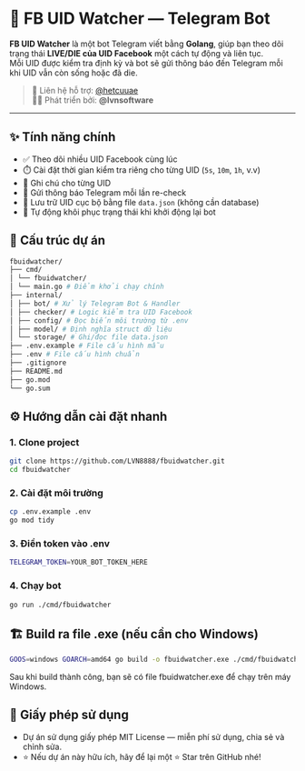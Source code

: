 # 🚀 FB UID Watcher — Telegram Bot

**FB UID Watcher** là một bot Telegram viết bằng **Golang**, giúp bạn theo dõi trạng thái **LIVE/DIE của UID Facebook** một cách tự động và liên tục.  
Mỗi UID được kiểm tra định kỳ và bot sẽ gửi thông báo đến Telegram mỗi khi UID vẫn còn sống hoặc đã die.

> 💬 Liên hệ hỗ trợ: [@hetcuuae](https://t.me/hetcuuae)  
> 👨‍💻 Phát triển bởi: **@lvnsoftware**

---

## ✨ Tính năng chính

- ✅ Theo dõi nhiều UID Facebook cùng lúc
- ⏱️ Cài đặt thời gian kiểm tra riêng cho từng UID (`5s`, `10m`, `1h`, v.v)
- 📌 Ghi chú cho từng UID
- 🔔 Gửi thông báo Telegram mỗi lần re-check
- 💾 Lưu trữ UID cục bộ bằng file `data.json` (không cần database)
- 🔄 Tự động khôi phục trạng thái khi khởi động lại bot

## 🧱 Cấu trúc dự án

```bash
fbuidwatcher/
├── cmd/
│ └── fbuidwatcher/
│ └── main.go # Điểm khởi chạy chính
├── internal/
│ ├── bot/ # Xử lý Telegram Bot & Handler
│ ├── checker/ # Logic kiểm tra UID Facebook
│ ├── config/ # Đọc biến môi trường từ .env
│ ├── model/ # Định nghĩa struct dữ liệu
│ └── storage/ # Ghi/đọc file data.json
├── .env.example # File cấu hình mẫu
├── .env # File cấu hình chuẩn
├── .gitignore
├── README.md
├── go.mod
└── go.sum
```

## ⚙️ Hướng dẫn cài đặt nhanh

### 1. Clone project

```bash
git clone https://github.com/LVN8888/fbuidwatcher.git
cd fbuidwatcher
```

### 2. Cài đặt môi trường

```bash
cp .env.example .env
go mod tidy
```
### 3. Điền token vào .env
```bash
TELEGRAM_TOKEN=YOUR_BOT_TOKEN_HERE
```
### 4. Chạy bot
```bash
go run ./cmd/fbuidwatcher
```

## 🏗️ Build ra file .exe (nếu cần cho Windows)
```bash
GOOS=windows GOARCH=amd64 go build -o fbuidwatcher.exe ./cmd/fbuidwatcher
```
Sau khi build thành công, bạn sẽ có file fbuidwatcher.exe để chạy trên máy Windows.

## 📜 Giấy phép sử dụng

- Dự án sử dụng giấy phép MIT License — miễn phí sử dụng, chia sẻ và chỉnh sửa.
- ⭐ Nếu dự án này hữu ích, hãy để lại một ⭐ Star trên GitHub nhé!